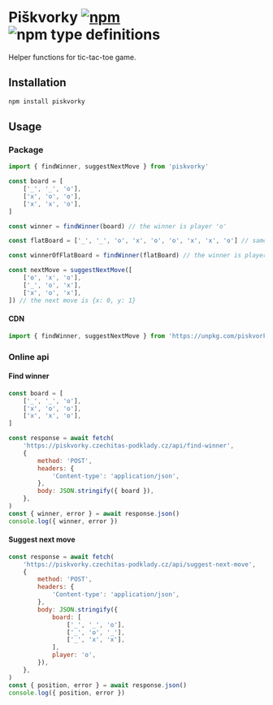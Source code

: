 # Piškvorky [![npm](https://img.shields.io/npm/v/piskvorky.svg)](https://www.npmjs.com/package/piskvorky) ![npm type definitions](https://img.shields.io/npm/types/piskvorky.svg)

Helper functions for tic-tac-toe game.

## Installation

```bash
npm install piskvorky
```

## Usage

### Package

```js
import { findWinner, suggestNextMove } from 'piskvorky'

const board = [
	['_', '_', 'o'],
	['x', 'o', 'o'],
	['x', 'x', 'o'],
]

const winner = findWinner(board) // the winner is player 'o'

const flatBoard = ['_', '_', 'o', 'x', 'o', 'o', 'x', 'x', 'o'] // same as board.flat()

const winnerOfFlatBoard = findWinner(flatBoard) // the winner is player 'o'

const nextMove = suggestNextMove([
	['o', 'x', 'o'],
	['_', 'o', 'x'],
	['x', 'o', 'x'],
]) // the next move is {x: 0, y: 1}
```

#### CDN

```js
import { findWinner, suggestNextMove } from 'https://unpkg.com/piskvorky@latest'
```

### Online api

#### Find winner

```js
const board = [
	['_', '_', 'o'],
	['x', 'o', 'o'],
	['x', 'x', 'o'],
]

const response = await fetch(
	'https://piskvorky.czechitas-podklady.cz/api/find-winner',
	{
		method: 'POST',
		headers: {
			'Content-type': 'application/json',
		},
		body: JSON.stringify({ board }),
	},
)
const { winner, error } = await response.json()
console.log({ winner, error })
```

#### Suggest next move

```js
const response = await fetch(
	'https://piskvorky.czechitas-podklady.cz/api/suggest-next-move',
	{
		method: 'POST',
		headers: {
			'Content-type': 'application/json',
		},
		body: JSON.stringify({
			board: [
				['_', '_', 'o'],
				['_', 'o', '_'],
				['_', 'x', 'x'],
			],
			player: 'o',
		}),
	},
)
const { position, error } = await response.json()
console.log({ position, error })
```

